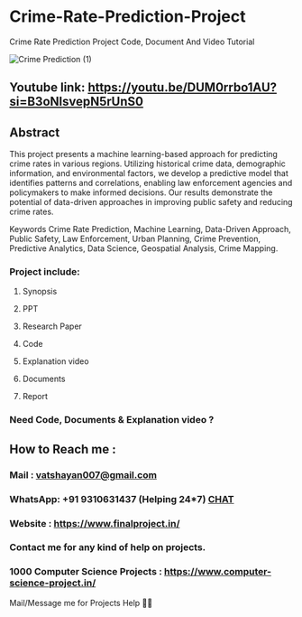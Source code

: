# Crime-Rate-Prediction-Project
Crime Rate Prediction Project Code, Document And Video Tutorial

![Crime Prediction (1)](https://github.com/user-attachments/assets/0c4a1375-e095-4d02-a698-71ee9324bdde)

## Youtube link: https://youtu.be/DUM0rrbo1AU?si=B3oNlsvepN5rUnS0

## Abstract
This project presents a machine learning-based approach for predicting crime rates in various regions. Utilizing historical crime data, demographic information, and environmental factors, we develop a predictive model that identifies patterns and correlations, enabling law enforcement agencies and policymakers to make informed decisions. Our results demonstrate the potential of data-driven approaches in improving public safety and reducing crime rates.

Keywords
Crime Rate Prediction, Machine Learning, Data-Driven Approach, Public Safety, Law Enforcement, Urban Planning, Crime Prevention, Predictive Analytics, Data Science, Geospatial Analysis, Crime Mapping.

### Project include: 

1. Synopsis

2. PPT

3. Research Paper


4. Code

5. Explanation video

6. Documents

7. Report


### Need Code, Documents & Explanation video ? 

## How to Reach me :

### Mail : vatshayan007@gmail.com 

### WhatsApp: +91 9310631437 (Helping 24*7) **[CHAT](https://wa.me/message/CHWN2AHCPMAZK1)** 

### Website : https://www.finalproject.in/

### Contact me for any kind of help on projects.
### 1000 Computer Science Projects : https://www.computer-science-project.in/


Mail/Message me for Projects Help 🙏🏻
